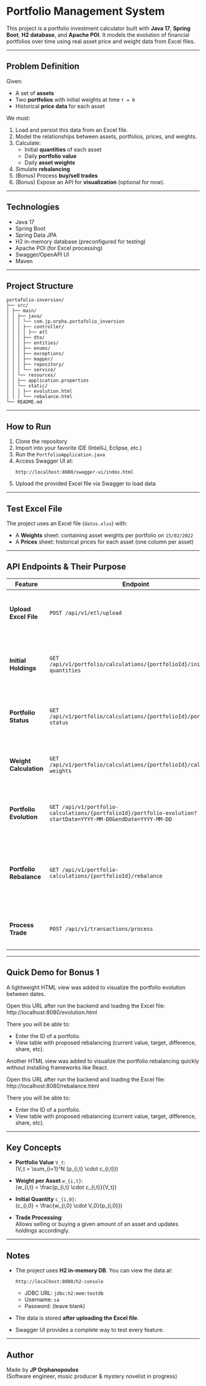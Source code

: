 # Portfolio Management System

This project is a portfolio investment calculator built with **Java 17**, **Spring Boot**, **H2 database**, and **Apache POI**. 
It models the evolution of financial portfolios over time using real asset price and weight data from Excel files.

---

## Problem Definition

Given:

- A set of **assets**
- Two **portfolios** with initial weights at time `t = 0`
- Historical **price data** for each asset

We must:

1. Load and persist this data from an Excel file.
2. Model the relationships between assets, portfolios, prices, and weights.
3. Calculate:
   - Initial **quantities** of each asset
   - Daily **portfolio value**
   - Daily **asset weights**
4. Simulate **rebalancing**
5. (Bonus) Process **buy/sell trades**
6. (Bonus) Expose an API for **visualization** (optional for now).

---

## Technologies

- Java 17
- Spring Boot
- Spring Data JPA
- H2 in-memory database (preconfigured for testing)
- Apache POI (for Excel processing)
- Swagger/OpenAPI UI
- Maven

---

## Project Structure

```
portafolio-inversion/
├── src/
│ ├── main/
│ │ ├── java/ 
│ │ │ └── com.jp.orpha.portafolio_inversion
│ │ │ ├── controller/ 
│ │ │ │ ├── etl
│ │ │ ├── dto/ 
│ │ │ ├── entities/ 
│ │ │ ├── enums/ 
│ │ │ ├── exceptions/ 
│ │ │ ├── mapper/ 
│ │ │ ├── repository/ 
│ │ │ └── service/ 
│ │ └── resources/
│ │ ├── application.properties
│ │ └── static/
│ │ │ ├── evolution.html 
│ │ │ └── rebalance.html 
└── README.md

```

---

## How to Run

1. Clone the repository
2. Import into your favorite IDE (IntelliJ, Eclipse, etc.)
3. Run the `PortfolioApplication.java`
4. Access Swagger UI at:
   ```
   http://localhost:8080/swagger-ui/index.html
   ```
5. Upload the provided Excel file via Swagger to load data

---

## Test Excel File

The project uses an Excel file (`datos.xlsx`) with:

- A **Weights** sheet: containing asset weights per portfolio on `15/02/2022`
- A **Prices** sheet: historical prices for each asset (one column per asset)

---

## API Endpoints & Their Purpose

| Feature                 | Endpoint                                                                                                       | Description                                                                       |
| ----------------------- | -------------------------------------------------------------------------------------------------------------- | --------------------------------------------------------------------------------- |
| **Upload Excel File**   | `POST /api/v1/etl/upload`                                                                                      | Uploads the `datos.xlsx` file and stores data into H2                             |
| **Initial Holdings**    | `GET /api/v1/portfolio/calculations/{portfolioId}/initial-quantities`                                          | Calculates initial quantities (`c_{i,0}`) using weights and prices                |
| **Portfolio Status**    | `GET /api/v1/portfolio/calculations/{portfolioId}/portfolio-status`                                            | Returns the latest value and weights of the portfolio                             |
| **Weight Calculation**  | `GET /api/v1/portfolio/calculations/{portfolioId}/calculate-weights`                                           | Calculates current asset weights in the portfolio                                 |
| **Portfolio Evolution** | `GET /api/v1/portfolio-calculations/{portfolioId}/portfolio-evolution?startDate=YYYY-MM-DD&endDate=YYYY-MM-DD` | Returns daily portfolio value and weights over time                               |
| **Portfolio Rebalance** | `GET /api/v1/portfolio-calculations/{portfolioId}/rebalance`                                                   | Suggests trades (buy/sell) to rebalance the portfolio according to target weights |
| **Process Trade**       | `POST /api/v1/transactions/process`                                                                            | Applies a buy/sell trade to a given portfolio                                     |

---

## Quick Demo for Bonus 1
A lightweight HTML view was added to visualize the portfolio evolution between dates.

Open this URL after run the backend and loading the Excel file:
http://localhost:8080/evolution.html

There you will be able to:
- Enter the ID of a portfolio.
- View table with proposed rebalancing (current value, target, difference, share, etc).


Another HTML view was added to visualize the portfolio rebalancing quickly without installing frameworks like React.

Open this URL after run the backend and loading the Excel file:
http://localhost:8080/rebalance.html

There you will be able to:
- Enter the ID of a portfolio.
- View table with proposed rebalancing (current value, target, difference, share, etc).

---

## Key Concepts

- **Portfolio Value** `V_t`:\
  \(V_t = \sum_{i=1}^N (p_{i,t} \cdot c_{i,t})\)

- **Weight per Asset** `w_{i,t}`:\
  \(w_{i,t} = \frac{p_{i,t} \cdot c_{i,t}}{V_t}\)

- **Initial Quantity** `c_{i,0}`:\
  \(c_{i,0} = \frac{w_{i,0} \cdot V_0}{p_{i,0}}\)

- **Trade Processing**:\
  Allows selling or buying a given amount of an asset and updates holdings accordingly.

---

## Notes

- The project uses **H2 in-memory DB**. You can view the data at:

  ```
  http://localhost:8080/h2-console
  ```

  - JDBC URL: `jdbc:h2:mem:testdb`
  - Username: `sa`
  - Password: (leave blank)

- The data is stored **after uploading the Excel file**.

- Swagger UI provides a complete way to test every feature.


---

## Author

Made by **JP Orphanopoulos**\
(Software engineer, music producer & mystery novelist in progress)


